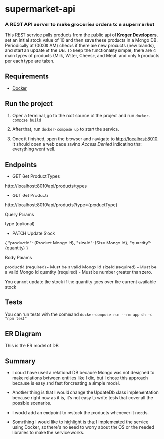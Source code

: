 # supermarket-api

### A REST API server to make groceries orders to a supermarket

This REST service pulls products from the public api of **[Kroger Developers](https://developer.kroger.com/)**, set an initial stock value of 10 and then save these products in a Mongo DB. Periodically at (00:00 AM) checks if there are new products (new brands), and start an update of the DB. To keep the functionality simple, there are 4 main types of products (Milk, Water, Cheese, and Meat) and only 5 products per each type are taken.

## Requirements

-   [Docker](https://www.docker.com/products/docker-desktop)

## Run the project

1. Open a terminal, go to the root source of the project and run `docker-compose build`

2. After that, run `docker-compose up` to start the service.

3. Once it finished, open the browser and navigate to [http://localhost:8010](http://localhost:8010). It should open a web page saying _Access Denied_ indicating that everything went well.

## Endpoints

-   GET Get Product Types

http://localhost:8010/api/products/types

-   GET Get Products

http://localhost:8010/api/products?type={productType}

Query Params

type (optional)

-   PATCH Update Stock

{
"productId": {Product Mongo Id},
"sizeId": {Size Mongo Id},
"quantity": {quantity}
}

Body Params

productId (required) - Must be a valid Mongo Id
sizeId (required) - Must be a valid Mongo Id
quantity (required) - Must be number greater than zero.

You cannot update the stock if the quantity goes over the current available stock

## Tests

You can run tests with the command `docker-compose run --rm app sh -c "npm test"`

## ER Diagram

This is the ER model of DB

## Summary

-   I could have used a relational DB because Mongo was not designed to make relations between entities like I did, but I chose this approach because is easy and fast for creating a simple model.

-   Another thing is that I would change the UpdateDb class implementation because right now as it is, it's not easy to write tests that cover all the possible scenarios.

-   I would add an endpoint to restock the products whenever it needs.

-   Something I would like to highlight is that I implemented the service using Docker, so there's no need to worry about the OS or the needed libraries to make the service works.
